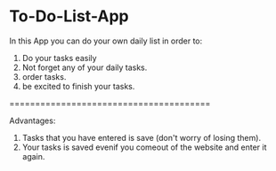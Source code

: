 # To-Do-List-App
In this App you can do your own daily list in order to: 
1. Do your tasks easily
2. Not forget any of your daily tasks.
3. order tasks.
4. be excited to finish your tasks.
   
=======================================

Advantages:
1. Tasks that you have entered is save (don't worry of losing them).
2. Your tasks is saved evenif you comeout of the website and enter it again.
